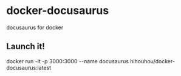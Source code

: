 # docker-docusaurus
docusaurus for docker

## Launch it!

docker run -it -p 3000:3000 --name docusaurus hihouhou/docker-docusaurus:latest
